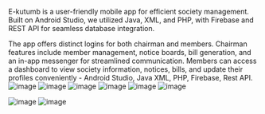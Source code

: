E-kutumb is a user-friendly mobile app for efficient society management. Built on Android Studio, we utilized Java, XML, and PHP, with Firebase and REST API for seamless database integration. 

The app offers distinct logins for both chairman and members. 
Chairman features include member management, notice boards, bill generation, and an in-app messenger for streamlined communication. 
Members can access a dashboard to view society information, notices, bills, and update their profiles conveniently - Android Studio, Java 
XML, PHP, Firebase, Rest API.
![image](https://github.com/Pranay-2911/E-Kutumb/assets/147989829/201dcc84-20d1-49d1-8f24-35e995940afa)
![image](https://github.com/Pranay-2911/E-Kutumb/assets/147989829/4cf23003-0f9a-4e2d-a6ef-12785f2024ac)
![image](https://github.com/Pranay-2911/E-Kutumb/assets/147989829/d07176de-3d50-402c-96c6-ac4fa1ea613e)
![image](https://github.com/Pranay-2911/E-Kutumb/assets/147989829/ea15408b-6c97-4e35-a555-dc88f43b9b52)
![image](https://github.com/Pranay-2911/E-Kutumb/assets/147989829/5c9afd11-6acc-4586-8a99-eb7f04793add)
![image](https://github.com/Pranay-2911/E-Kutumb/assets/147989829/0e4242b5-7943-4422-bab0-b81f12c0eeef)

![image](https://github.com/Pranay-2911/E-Kutumb/assets/147989829/4846e9c3-dbf6-4598-a268-a66d91fea6ac)
![image](https://github.com/Pranay-2911/E-Kutumb/assets/147989829/34ffd58b-0a95-4403-94c5-897d15cc32f7)





